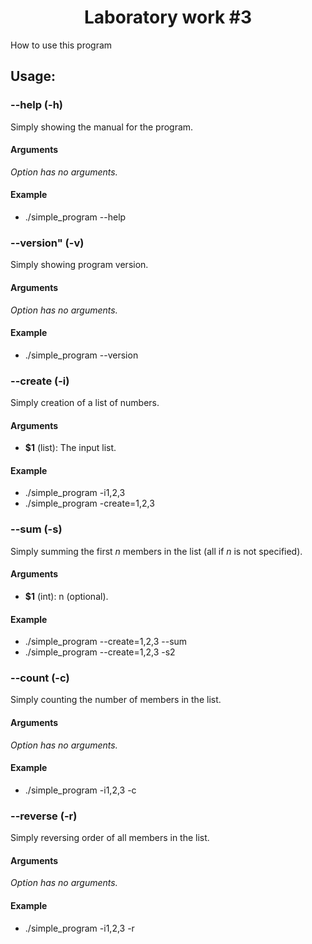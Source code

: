<h1 align="center">Laboratory work #3</h1>

How to use this program

## Usage:

### --help (-h)

Simply showing the manual for the program.

#### Arguments

*Option has no arguments.*

#### Example

- ./simple_program --help

### --version" (-v)

Simply showing program version.

#### Arguments

*Option has no arguments.*

#### Example

- ./simple_program --version

### --create (-i)

Simply creation of a list of numbers.

#### Arguments

- **$1** (list<number>): The input list.

#### Example

- ./simple_program -i1,2,3
- ./simple_program -create=1,2,3

### --sum (-s)

Simply summing the first *n* members in the list (all if *n* is not specified).

#### Arguments

- **$1** (int): n (optional).

#### Example

- ./simple_program --create=1,2,3 --sum
- ./simple_program --create=1,2,3 -s2

### --count (-c)

Simply counting the number of members in the list.

#### Arguments

*Option has no arguments.*

#### Example

- ./simple_program -i1,2,3 -c

### --reverse (-r)

Simply reversing order of all members in the list.

#### Arguments

*Option has no arguments.*

#### Example

- ./simple_program -i1,2,3 -r
